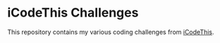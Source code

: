 # iCodeThis Challenges

This repository contains my various coding challenges from [iCodeThis](https://icodethis.com/).

